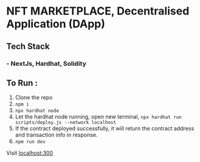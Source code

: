# NFT MARKETPLACE, Decentralised Application (DApp)  

## Tech Stack 
### - NextJs, Hardhat, Solidity

## To Run :

1. Clone the repo
2. `npm i`
3. `npx hardhat node`
4. Let the hardhat node running, open new terminal,
    `npx hardhat run scripts/deploy.js --network localhost`
5. If the contract deployed successfully, it will return the contract address and transaction info in response.
6. `npm run dev`

Visit [localhost:300](http://localhost:300)
